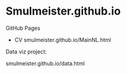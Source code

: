 # Smulmeister.github.io
GitHub Pages

- CV
smulmeister.github.io/MainNL.html

Data viz project:

smulmeister.github.io/data.html
